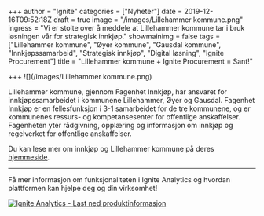 +++
author = "Ignite"
categories = ["Nyheter"]
date = 2019-12-16T09:52:18Z
draft = true
image = "/images/Lillehammer kommune.png"
ingress = "Vi er stolte over å meddele at Lillehammer kommune tar i bruk løsningen vår for strategisk innkjøp."
showmainimg = false
tags = ["Lillehammer kommune", "Øyer kommune", "Gausdal kommune", "Innkjøpssamarbeid", "Strategisk innkjøp", "Digital løsning", "Ignite Procurement"]
title = "Lillehammer kommune + Ignite Procurement = Sant!"

+++
![](/images/Lillehammer kommune.png)

Lillehammer kommune, gjennom Fagenhet Innkjøp, har ansvaret for innkjøpssamarbeidet i kommunene Lillehammer, Øyer og Gausdal. Fagenhet Innkjøp er en fellesfunksjon i 3-1 samarbeidet for de tre kommunene, og er kommunenes ressurs- og kompetansesenter for offentlige anskaffelser. Fagenheten yter rådgivning, opplæring og informasjon om innkjøp og regelverket for offentlige anskaffelser.

Du kan lese mer om innkjøp og Lillehammer kommune på deres [hjemmeside](https://www.lillehammer.kommune.no/kommunale-innkjoep.442822.no.html "Lillehammer kommune - Innkjøp").

***

Få mer informasjon om funksjonaliteten i Ignite Analytics og hvordan plattformen kan hjelpe deg og din virksomhet!

[![](https://www.ignite.no/images/Last%20ned%20produktinfo%20-%201200%20x100.png "Ignite Analytics - Last ned produktinformasjon")](https://www.ignite.no/ignite-analytics/produktinformasjon/ "Ignite Analytics - Last ned produktinformasjon")